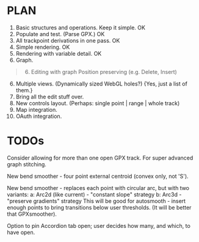 # PLAN

1. Basic structures and operations. Keep it simple. OK
2. Populate and test. (Parse GPX.) OK
3. All trackpoint derivations in one pass. OK
3. Simple rendering. OK
4. Rendering with variable detail. OK
5. Graph.

> 6. Editing with graph
> Position preserving (e.g. Delete, Insert)

6. Multiple views. (Dynamically sized WebGL holes?) {Yes, just a list of them.}
7. Bring all the edit stuff over.
8. New controls layout. (Perhaps: single point | range | whole track)
9. Map integration.
9. OAuth integration.

# TODOs

Consider allowing for more than one open GPX track. 
For super advanced graph stitching.

New bend smoother - four point external centroid (convex only, not 'S').

New bend smoother - replaces each point with circular arc, but with two variants:
a: Arc2d (like current) - "constant slope" strategy
b: Arc3d - "preserve gradients" strategy
This will be good for autosmooth - insert enough points to bring transitions below user thresholds.
(It will be better that GPXsmoother).

Option to pin Accordion tab open; user decides how many, and which, to have open.

